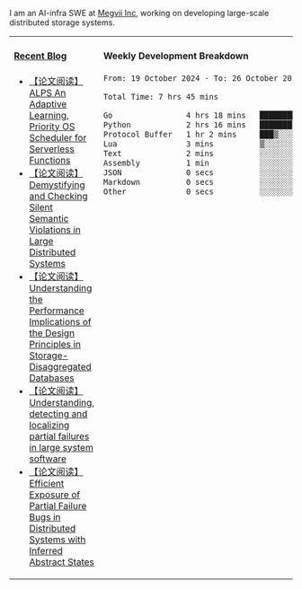 I am an AI-infra SWE at [Megvii Inc](https://en.megvii.com/), working on developing large-scale distributed storage systems.

<table width="960px">
<tr>
<td valign="top" width="50%">

#### <a href="https://www.kongjun18.me" target="_blank">Recent Blog</a>

<!-- BLOG-POST-LIST:START -->
- [【论文阅读】ALPS An Adaptive Learning, Priority OS Scheduler for Serverless Functions](https://kongjun18.github.io/posts/alps-an-adaptive-learning-priority-os-scheduler-for-serverless-functions/)
- [【论文阅读】Demystifying and Checking Silent Semantic Violations in Large Distributed Systems](https://kongjun18.github.io/posts/demystifying-and-checking-silent-semantic-violations-in-large-distributed-systems/)
- [【论文阅读】Understanding the Performance Implications of the Design Principles in Storage-Disaggregated Databases](https://kongjun18.github.io/posts/understanding-the-performance-implications-of-the-design-principles-in-storage-disaggregated-databases/)
- [【论文阅读】Understanding, detecting and localizing partial failures in large system software](https://kongjun18.github.io/posts/understanding-detecting-and-localizing-partial-failures-in-large-system-software/)
- [【论文阅读】Efficient Exposure of Partial Failure Bugs in Distributed Systems with Inferred Abstract States](https://kongjun18.github.io/posts/efficient-exposure-of-partial-failure-bugs-in-distributed-systems-with-inferred-abstract-states/)
<!-- BLOG-POST-LIST:END -->

</td>
<td valign="top" width="50%">

#### Weekly Development Breakdown

<!--START_SECTION:waka-->

```txt
From: 19 October 2024 - To: 26 October 2024

Total Time: 7 hrs 45 mins

Go                4 hrs 18 mins   ██████████████░░░░░░░░░░░   55.49 %
Python            2 hrs 16 mins   ███████▒░░░░░░░░░░░░░░░░░   29.38 %
Protocol Buffer   1 hr 2 mins     ███▒░░░░░░░░░░░░░░░░░░░░░   13.41 %
Lua               3 mins          ▒░░░░░░░░░░░░░░░░░░░░░░░░   00.72 %
Text              2 mins          ░░░░░░░░░░░░░░░░░░░░░░░░░   00.44 %
Assembly          1 min           ░░░░░░░░░░░░░░░░░░░░░░░░░   00.23 %
JSON              0 secs          ░░░░░░░░░░░░░░░░░░░░░░░░░   00.16 %
Markdown          0 secs          ░░░░░░░░░░░░░░░░░░░░░░░░░   00.11 %
Other             0 secs          ░░░░░░░░░░░░░░░░░░░░░░░░░   00.06 %
```

<!--END_SECTION:waka-->
</td>
</tr>

</table>

